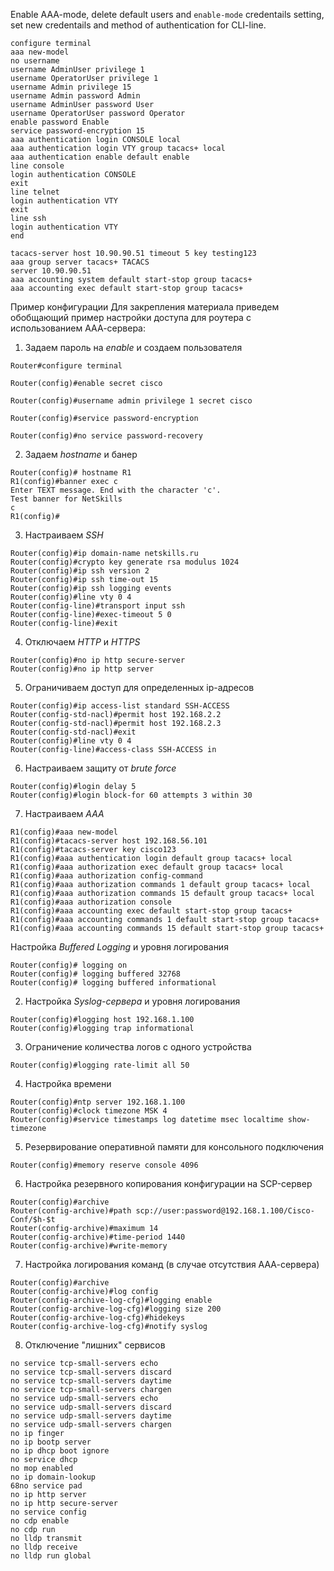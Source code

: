Enable AAA-mode, delete default users and `enable-mode` credentails setting, set new credentails and method of authentication for CLI-line. 

```
configure terminal
aaa new-model
no username
username AdminUser privilege 1
username OperatorUser privilege 1
username Admin privilege 15
username Admin password Admin
username AdminUser password User
username OperatorUser password Operator
enable password Enable
service password-encryption 15
aaa authentication login CONSOLE local
aaa authentication login VTY group tacacs+ local
aaa authentication enable default enable
line console
login authentication CONSOLE
exit
line telnet
login authentication VTY
exit
line ssh
login authentication VTY
end 

```
```
tacacs-server host 10.90.90.51 timeout 5 key testing123
aaa group server tacacs+ TACACS
server 10.90.90.51
aaa accounting system default start-stop group tacacs+
aaa accounting exec default start-stop group tacacs+

```





Пример конфигурации
Для закрепления материала приведем обобщающий пример настройки доступа
для роутера с использованием ААА-сервера:

1) Задаем пароль на *enable* и создаем пользователя
```
Router#configure terminal

Router(config)#enable secret cisco

Router(config)#username admin privilege 1 secret cisco

Router(config)#service password-encryption

Router(config)#no service password-recovery
```

2) Задаем *hostname* и банер
```
Router(config)# hostname R1
R1(config)#banner exec c
Enter TEXT message. End with the character 'c'.
Test banner for NetSkills
c
R1(config)#
```

3) Настраиваем *SSH*
```
Router(config)#ip domain-name netskills.ru
Router(config)#crypto key generate rsa modulus 1024
Router(config)#ip ssh version 2
Router(config)#ip ssh time-out 15
Router(config)#ip ssh logging events
Router(config)#line vty 0 4
Router(config-line)#transport input ssh
Router(config-line)#exec-timeout 5 0
Router(config-line)#exit
```

4) Отключаем *HTTP* и *HTTPS*
```
Router(config)#no ip http secure-server
Router(config)#no ip http server
```

5) Ограничиваем доступ для определенных ip-адресов
```
Router(config)#ip access-list standard SSH-ACCESS
Router(config-std-nacl)#permit host 192.168.2.2
Router(config-std-nacl)#permit host 192.168.2.3
Router(config-std-nacl)#exit
Router(config)#line vty 0 4
Router(config-line)#access-class SSH-ACCESS in
```

6) Настраиваем защиту от *brute force*
```
Router(config)#login delay 5
Router(config)#login block-for 60 attempts 3 within 30
```

7) Настраиваем *ААА*
```
R1(config)#aaa new-model
R1(config)#tacacs-server host 192.168.56.101
R1(config)#tacacs-server key cisco123
R1(config)#aaa authentication login default group tacacs+ local
R1(config)#aaa authorization exec default group tacacs+ local
R1(config)#aaa authorization config-command
R1(config)#aaa authorization commands 1 default group tacacs+ local
R1(config)#aaa authorization commands 15 default group tacacs+ local
R1(config)#aaa authorization console
R1(config)#aaa accounting exec default start-stop group tacacs+
R1(config)#aaa accounting commands 1 default start-stop group tacacs+
R1(config)#aaa accounting commands 15 default start-stop group tacacs+
```

Настройка *Buffered Logging* и уровня логирования
```
Router(config)# logging on
Router(config)# logging buffered 32768
Router(config)# logging buffered informational
```

2) Настройка *Syslog-сервера* и уровня логирования
```
Router(config)#logging host 192.168.1.100
Router(config)#logging trap informational
```
3) Ограничение количества логов с одного устройства
```
Router(config)#logging rate-limit all 50
```

4) Настройка времени
```
Router(config)#ntp server 192.168.1.100
Router(config)#clock timezone MSK 4
Router(config)#service timestamps log datetime msec localtime show-timezone
```
5) Резервирование оперативной памяти для консольного подключения
```
Router(config)#memory reserve console 4096
```
6) Настройка резервного копирования конфигурации на SCP-сервер
```
Router(config)#archive
Router(config-archive)#path scp://user:password@192.168.1.100/Cisco-Conf/$h-$t
Router(config-archive)#maximum 14
Router(config-archive)#time-period 1440
Router(config-archive)#write-memory
```
7) Настройка логирования команд (в случае отсутствия ААА-сервера)
```
Router(config)#archive
Router(config-archive)#log config
Router(config-archive-log-cfg)#logging enable
Router(config-archive-log-cfg)#logging size 200
Router(config-archive-log-cfg)#hidekeys
Router(config-archive-log-cfg)#notify syslog
```

8) Отключение "лишних" сервисов
```
no service tcp-small-servers echo
no service tcp-small-servers discard
no service tcp-small-servers daytime
no service tcp-small-servers chargen
no service udp-small-servers echo
no service udp-small-servers discard
no service udp-small-servers daytime
no service udp-small-servers chargen
no ip finger
no ip bootp server
no ip dhcp boot ignore
no service dhcp
no mop enabled
no ip domain-lookup
68no service pad
no ip http server
no ip http secure-server
no service config
no cdp enable
no cdp run
no lldp transmit
no lldp receive
no lldp run global
```

